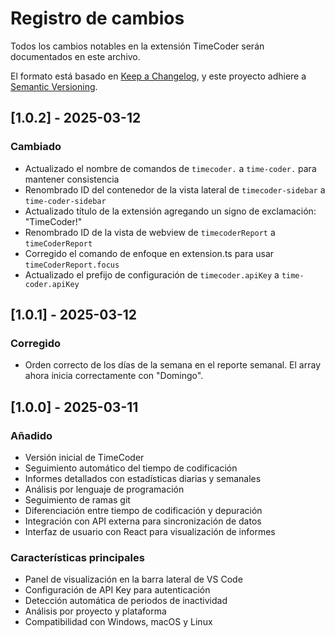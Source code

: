 # Registro de cambios

Todos los cambios notables en la extensión TimeCoder serán documentados en este archivo.

El formato está basado en [Keep a Changelog](https://keepachangelog.com/es-ES/1.0.0/),
y este proyecto adhiere a [Semantic Versioning](https://semver.org/spec/v2.0.0.html).

## [1.0.2] - 2025-03-12

### Cambiado
- Actualizado el nombre de comandos de `timecoder.` a `time-coder.` para mantener consistencia
- Renombrado ID del contenedor de la vista lateral de `timecoder-sidebar` a `time-coder-sidebar`
- Actualizado título de la extensión agregando un signo de exclamación: "TimeCoder!"
- Renombrado ID de la vista de webview de `timecoderReport` a `timeCoderReport`
- Corregido el comando de enfoque en extension.ts para usar `timeCoderReport.focus`
- Actualizado el prefijo de configuración de `timecoder.apiKey` a `time-coder.apiKey`

## [1.0.1] - 2025-03-12

### Corregido
- Orden correcto de los días de la semana en el reporte semanal. El array ahora inicia correctamente con "Domingo".

## [1.0.0] - 2025-03-11

### Añadido
- Versión inicial de TimeCoder
- Seguimiento automático del tiempo de codificación
- Informes detallados con estadísticas diarias y semanales
- Análisis por lenguaje de programación
- Seguimiento de ramas git
- Diferenciación entre tiempo de codificación y depuración
- Integración con API externa para sincronización de datos
- Interfaz de usuario con React para visualización de informes

### Características principales
- Panel de visualización en la barra lateral de VS Code
- Configuración de API Key para autenticación
- Detección automática de periodos de inactividad
- Análisis por proyecto y plataforma
- Compatibilidad con Windows, macOS y Linux